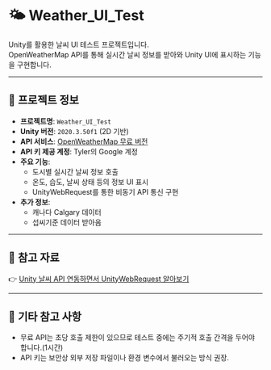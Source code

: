 # 🌤️ Weather_UI_Test

Unity를 활용한 날씨 UI 테스트 프로젝트입니다.  
OpenWeatherMap API를 통해 실시간 날씨 정보를 받아와 Unity UI에 표시하는 기능을 구현합니다.

---

## 🧩 프로젝트 정보

- **프로젝트명**: `Weather_UI_Test`
- **Unity 버전**: `2020.3.50f1` (2D 기반)
- **API 서비스**: [OpenWeatherMap 무료 버전](https://openweathermap.org/current)
- **API 키 제공 계정**: Tyler의 Google 계정
- **주요 기능**:
  - 도시별 실시간 날씨 정보 호출
  - 온도, 습도, 날씨 상태 등의 정보 UI 표시
  - UnityWebRequest를 통한 비동기 API 통신 구현
- **추가 정보**:
  - 캐나다 Calgary 데이터
  - 섭씨기준 데이터 받아옴

---

## 🔗 참고 자료
 
  👉 [Unity 날씨 API 연동하면서 UnityWebRequest 알아보기](https://velog.io/@szun8/Unity%EB%82%A0%EC%94%A8-API-%EC%97%B0%EB%8F%99%ED%95%98%EB%A9%B4%EC%84%9C-UnityWebRequest-%EC%95%8C%EC%95%84%EB%B3%B4%EA%B8%B0)

---


## 📝 기타 참고 사항

- 무료 API는 초당 호출 제한이 있으므로 테스트 중에는 주기적 호출 간격을 두어야 합니다.(1시간)
- API 키는 보안상 외부 저장 파일이나 환경 변수에서 불러오는 방식 권장.
